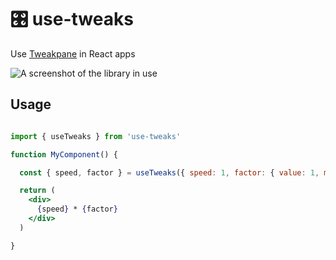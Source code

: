 # 🎛️ use-tweaks

Use [Tweakpane](http://cocopon.github.io/tweakpane/) in React apps

![A screenshot of the library in use](https://raw.githubusercontent.com/gsimone/use-tweakpane/master/)

## Usage

```jsx

import { useTweaks } from 'use-tweaks'

function MyComponent() {

  const { speed, factor } = useTweaks({ speed: 1, factor: { value: 1, min: 10, max: 100 })

  return (
    <div>
      {speed} * {factor}
    </div>
  )

}

```
